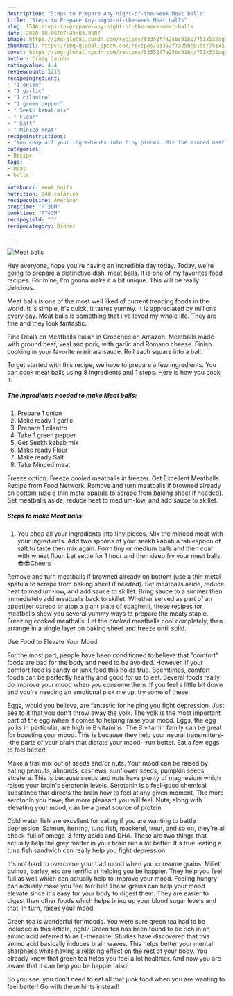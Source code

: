 ```yaml
---
description: "Steps to Prepare Any-night-of-the-week Meat balls"
title: "Steps to Prepare Any-night-of-the-week Meat balls"
slug: 1546-steps-to-prepare-any-night-of-the-week-meat-balls
date: 2020-10-06T07:49:03.950Z
image: https://img-global.cpcdn.com/recipes/83352f7a25bc01bc/751x532cq70/meat-balls-recipe-main-photo.jpg
thumbnail: https://img-global.cpcdn.com/recipes/83352f7a25bc01bc/751x532cq70/meat-balls-recipe-main-photo.jpg
cover: https://img-global.cpcdn.com/recipes/83352f7a25bc01bc/751x532cq70/meat-balls-recipe-main-photo.jpg
author: Craig Jacobs
ratingvalue: 4.4
reviewcount: 5215
recipeingredient:
- "1 onion"
- "1 garlic"
- "1 cilantro"
- "1 green pepper"
- " Seekh kabab mix"
- " Flour"
- " Salt"
- " Minced meat"
recipeinstructions:
- "You chop all your ingredients into tiny pieces. Mix the minced meat with your ingredients. Add two spoons of your seekh kabab,a tablespoon of salt to taste then mix again. Form tiny or medium balls and then coat with wheat flour. Let settle for 1 hour and then deep fry your meat balls. 😎😎Cheers"
categories:
- Recipe
tags:
- meat
- balls

katakunci: meat balls 
nutrition: 240 calories
recipecuisine: American
preptime: "PT30M"
cooktime: "PT43M"
recipeyield: "3"
recipecategory: Dinner

---
```



![Meat balls](https://img-global.cpcdn.com/recipes/83352f7a25bc01bc/751x532cq70/meat-balls-recipe-main-photo.jpg)

Hey everyone, hope you're having an incredible day today. Today, we're going to prepare a distinctive dish, meat balls. It is one of my favorites food recipes. For mine, I'm gonna make it a bit unique. This will be really delicious.

Meat balls is one of the most well liked of current trending foods in the world. It is simple, it's quick, it tastes yummy. It is appreciated by millions every day. Meat balls is something that I've loved my whole life. They are fine and they look fantastic.

Find Deals on Meatballs Italian in Groceries on Amazon. Meatballs made with ground beef, veal and pork, with garlic and Romano cheese. Finish cooking in your favorite marinara sauce. Roll each square into a ball.


To get started with this recipe, we have to prepare a few ingredients. You can cook meat balls using 8 ingredients and 1 steps. Here is how you cook it.

<!--inarticleads1-->

##### The ingredients needed to make Meat balls:

1. Prepare 1 onion
1. Make ready 1 garlic
1. Prepare 1 cilantro
1. Take 1 green pepper
1. Get  Seekh kabab mix
1. Make ready  Flour
1. Make ready  Salt
1. Take  Minced meat


Freeze option: Freeze cooled meatballs in freezer. Get Excellent Meatballs Recipe from Food Network. Remove and turn meatballs if browned already on bottom (use a thin metal spatula to scrape from baking sheet if needed). Set meatballs aside, reduce heat to medium-low, and add sauce to skillet. 

<!--inarticleads2-->

##### Steps to make Meat balls:

1. You chop all your ingredients into tiny pieces. Mix the minced meat with your ingredients. Add two spoons of your seekh kabab,a tablespoon of salt to taste then mix again. Form tiny or medium balls and then coat with wheat flour. Let settle for 1 hour and then deep fry your meat balls. 😎😎Cheers


Remove and turn meatballs if browned already on bottom (use a thin metal spatula to scrape from baking sheet if needed). Set meatballs aside, reduce heat to medium-low, and add sauce to skillet. Bring sauce to a simmer then immediately add meatballs back to skillet. Whether served as part of an appetizer spread or atop a giant plate of spaghetti, these recipes for meatballs show you several yummy ways to prepare the meaty staple. Freezing cooked meatballs: Let the cooked meatballs cool completely, then arrange in a single layer on baking sheet and freeze until solid. 

Use Food to Elevate Your Mood


For the most part, people have been conditioned to believe that "comfort" foods are bad for the body and need to be avoided. However, if your comfort food is candy or junk food this holds true. Soemtimes, comfort foods can be perfectly healthy and good for us to eat. Several foods really do improve your mood when you consume them. If you feel a little bit down and you're needing an emotional pick me up, try some of these.

Eggs, would you believe, are fantastic for helping you fight depression. Just see to it that you don't throw away the yolk. The yolk is the most important part of the egg iwhen it comes to helping raise your mood. Eggs, the egg yolks in particular, are high in B vitamins. The B vitamin family can be great for boosting your mood. This is because they help your neural transmitters--the parts of your brain that dictate your mood--run better. Eat a few eggs to feel better!

Make a trail mix out of seeds and/or nuts. Your mood can be raised by eating peanuts, almonds, cashews, sunflower seeds, pumpkin seeds, etcetera. This is because seeds and nuts have plenty of magnesium which raises your brain's serotonin levels. Serotonin is a feel-good chemical substance that directs the brain how to feel at any given moment. The more serotonin you have, the more pleasant you will feel. Nuts, along with elevating your mood, can be a great source of protein.

Cold water fish are excellent for eating if you are wanting to battle depression. Salmon, herring, tuna fish, mackerel, trout, and so on, they're all chock-full of omega-3 fatty acids and DHA. These are two things that actually help the grey matter in your brain run a lot better. It's true: eating a tuna fish sandwich can really help you fight depression. 

It's not hard to overcome your bad mood when you consume grains. Millet, quinoa, barley, etc are terrific at helping you be happier. They help you feel full as well which can actually help to improve your mood. Feeling hungry can actually make you feel terrible! These grains can help your mood elevate since it's easy for your body to digest them. They are easier to digest than other foods which helps bring up your blood sugar levels and that, in turn, raises your mood.

Green tea is wonderful for moods. You were sure green tea had to be included in this article, right? Green tea has been found to be rich in an amino acid referred to as L-theanine. Studies have discovered that this amino acid basically induces brain waves. This helps better your mental sharpness while having a relaxing effect on the rest of your body. You already knew that green tea helps you feel a lot healthier. And now you are aware that it can help you be happier also!

So you see, you don't need to eat all that junk food when you are wanting to feel better! Go  with  these hints  instead!

